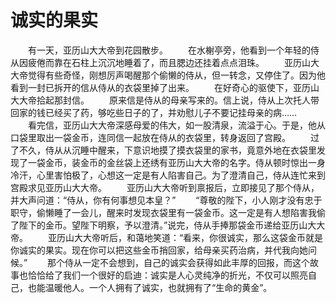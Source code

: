 # 诚实的果实
　　有一天，亚历山大大帝到花园散步。 
　　在水榭亭旁，他看到一个年轻的侍从因疲倦而靠在石柱上沉沉地睡着了，而且腮边还挂着点点泪珠。 
　　亚历山大大帝觉得有些奇怪，刚想厉声喝醒那个偷懒的侍从，但一转念，又停住了。因为他看到一封已拆开的信从侍从的衣袋里掉了出来。 
　　在好奇心的驱使下，亚历山大大帝拾起那封信。 
　　原来信是侍从的母亲写来的。信上说，侍从上次托人带回家的钱已经买了药，够吃些日子的了，并劝慰儿子不要记挂母亲的病…… 
　　看完信，亚历山大大帝深感母爱的伟大，如一股清泉，流溢于心。于是，他从口袋里取出一袋金币，连同信一起放在侍从的衣袋里，转身返回了宫殿。 
　　过了不久，侍从从沉睡中醒来，下意识地摸了摸衣袋里的家书，竟意外地在衣袋里发现了一袋金币，装金币的金丝袋上还绣有亚历山大大帝的名字。侍从顿时惊出一身冷汗，心里害怕极了，心想这一定是有人陷害自己。为了澄清自己，侍从连忙来到宫殿求见亚历山大大帝。 
　　亚历山大大帝听到禀报后，立即接见了那个侍从，并大声问道：“侍从，你有何事想见本皇？” 
　　“尊敬的陛下，小人刚才没有忠于职守，偷懒睡了一会儿，醒来时发现衣袋里有一袋金币。这一定是有人想陷害我偷了陛下的金币。望陛下明察，予以澄清。”说完，侍从手捧那袋金币递给亚历山大大帝。 
　　亚历山大大帝听后，和蔼地笑道：“看来，你很诚实，那么这袋金币就是你诚实的果实。现在你可以把这些金币捎回家，给母亲买药治病，并代我向她问候。” 
　　那个侍从一定不会想到，自己的诚实会获得如此丰厚的回报，而这个故事也恰恰给了我们一个很好的启迪：诚实是人心灵纯净的折光，不仅可以照亮自己，也能温暖他人。一个人拥有了诚实，也就拥有了“生命的黄金”。
 